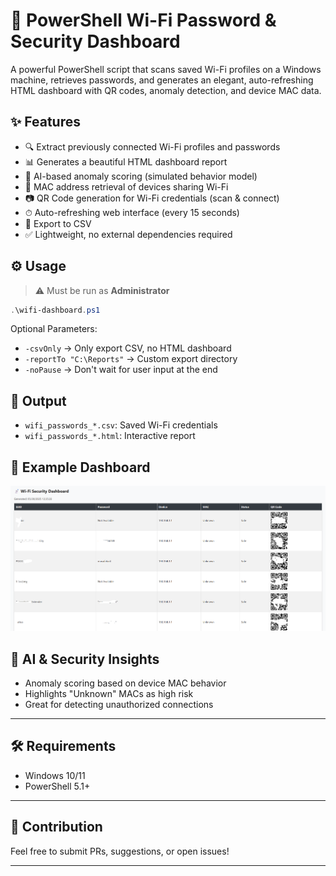 # 🔐 PowerShell Wi-Fi Password & Security Dashboard

A powerful PowerShell script that scans saved Wi-Fi profiles on a Windows machine, retrieves passwords, and generates an elegant, auto-refreshing HTML dashboard with QR codes, anomaly detection, and device MAC data.

## ✨ Features

* 🔍 Extract previously connected Wi-Fi profiles and passwords
* 📊 Generates a beautiful HTML dashboard report
* 🔐 AI-based anomaly scoring (simulated behavior model)
* 🛁 MAC address retrieval of devices sharing Wi-Fi
* 📷 QR Code generation for Wi-Fi credentials (scan & connect)
* ⏱ Auto-refreshing web interface (every 15 seconds)
* 💾 Export to CSV
* ✅ Lightweight, no external dependencies required

## ⚙️ Usage

> ⚠️ Must be run as **Administrator**

```powershell
.\wifi-dashboard.ps1
```

Optional Parameters:

* `-csvOnly` → Only export CSV, no HTML dashboard
* `-reportTo "C:\Reports"` → Custom export directory
* `-noPause` → Don't wait for user input at the end

## 📁 Output

* `wifi_passwords_*.csv`: Saved Wi-Fi credentials
* `wifi_passwords_*.html`: Interactive report

## 🔐 Example Dashboard

 ![Image Alt](https://github.com/tajulislamsaidul/Connected-wifi-Details/blob/7096cbfc91b57cc21cbcc3d1f2fab3524e7768a2/DEMO.png)

## 🧠 AI & Security Insights

* Anomaly scoring based on device MAC behavior
* Highlights "Unknown" MACs as high risk
* Great for detecting unauthorized connections

---

## 🛠️ Requirements

* Windows 10/11
* PowerShell 5.1+

---


## 🙌 Contribution

Feel free to submit PRs, suggestions, or open issues!

---
